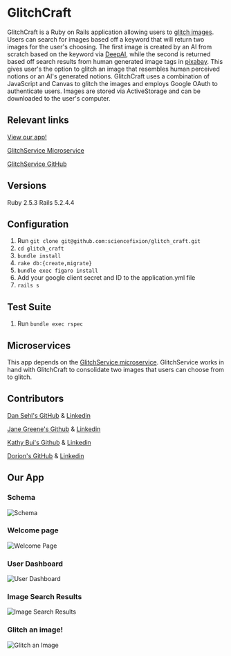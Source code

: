 # GlitchCraft
GlitchCraft is a Ruby on Rails application allowing users to [glitch images](https://en.wikipedia.org/wiki/Glitch_art). Users can search for images based off a keyword that will return two images for the user's choosing. The first image is created by an AI from scratch based on the keyword via [DeepAI](https://deepai.org/machine-learning-model/text2img), while the second is returned based off search results from human generated image tags in [pixabay](https://pixabay.com/en/photos/search/). This gives user's the option to glitch an image that resembles human perceived notions or an AI's generated notions. GlitchCraft uses a combination of JavaScript and Canvas to glitch the images and employs Google OAuth to authenticate users. Images are stored via ActiveStorage and can be downloaded to the user's computer.

## Relevant links
[View our app!](https://glitch-craft.herokuapp.com/)

[GlitchService Microservice](https://damp-forest-93176.herokuapp.com/)

[GlitchService GitHub](https://github.com/Kathybui732/glitch-service)

## Versions
Ruby 2.5.3
Rails 5.2.4.4

## Configuration
1. Run `git clone git@github.com:sciencefixion/glitch_craft.git`
2. `cd glitch_craft`
3. `bundle install`
4. `rake db:{create,migrate}`
5. `bundle exec figaro install`
6. Add your google client secret and ID to the application.yml file
7. `rails s`

## Test Suite
1. Run `bundle exec rspec`

## Microservices
This app depends on the [GlitchService microservice](https://damp-forest-93176.herokuapp.com/). GlitchService works in hand with GlitchCraft to consolidate two images that users can choose from to glitch.

## Contributors

[Dan Sehl's GitHub](https://github.com/dtsehl) &
[Linkedin](https://www.linkedin.com/in/danielsehl)

[Jane Greene's Github](https://github.com/janegreene) &
[Linkedin](https://www.linkedin.com/in/jane-greene-mba/)

[Kathy Bui's Github](https://github.com/Kathybui732) &
[Linkedin](https://www.linkedin.com/in/kathy-bui-87a27a1ab/)

[Dorion's GitHub]() &
[Linkedin]()

## Our App

### Schema
![Schema]()

### Welcome page
![Welcome Page](https://i.imgur.com/Bz6sJzN.png)

### User Dashboard
![User Dashboard]()

### Image Search Results
![Image Search Results]()

### Glitch an image!
![Glitch an Image]()
